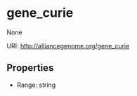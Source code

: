 # gene_curie

None

URI: http://alliancegenome.org/gene_curie



<!-- no inheritance hierarchy -->


## Properties

 * Range: string


